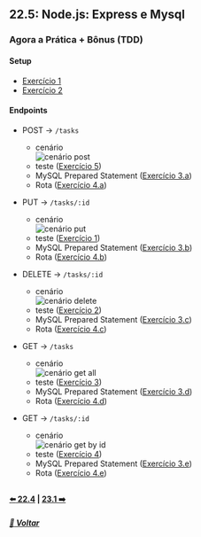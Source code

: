 ## 22.5: Node.js: Express e Mysql

### Agora a Prática + Bônus (TDD)

#### Setup

- [Exercício 1](https://github.com/tryber/exercise-todo-list-manager/commit/23d183b047a3568c774aee6f2f1871e5988c8b6a#comments)
- [Exercício 2](https://github.com/tryber/exercise-todo-list-manager/commit/59346b7a2817683af16f3b2267155db86911ae6a#comments)

#### Endpoints

- POST -> `/tasks`
  - cenário<br/>
  ![cenário post](https://github.com/tryber/exercise-todo-list-manager/blob/d2dd174ded9daed98642dab9de71722cf734f52d/img/post.png)
  - teste ([Exercício 5](https://github.com/tryber/exercise-todo-list-manager/commit/d8d334ac57e2498e7dd95599fb7fcb3b33585409#comments))
  - MySQL Prepared Statement ([Exercício 3.a](https://github.com/tryber/exercise-todo-list-manager/commit/c61f3564679b53eef1bf3e8a3a2d20fdf2548f57#comments))
  - Rota ([Exercício 4.a](https://github.com/tryber/exercise-todo-list-manager/commit/023c7852236a55190929a6dd0bebc64e3abb712e#comments))

- PUT -> `/tasks/:id`
  - cenário<br/>
  ![cenário put](https://github.com/tryber/exercise-todo-list-manager/blob/1d02153a269d7e7145853da2923d87c6a39882c3/img/put-by-id.png)
  - teste ([Exercício 1](https://github.com/tryber/exercise-todo-list-manager/commit/d8d334ac57e2498e7dd95599fb7fcb3b33585409#comments))
  - MySQL Prepared Statement ([Exercício 3.b](https://github.com/tryber/exercise-todo-list-manager/commit/bffe4103771f6ca1980ebf70bb0cccb4327e519d#comments))
  - Rota ([Exercício 4.b](https://github.com/tryber/exercise-todo-list-manager/commit/6cdf1ce2c1caa55382034bf0886e060a07602174#comments))

- DELETE -> `/tasks/:id`
  - cenário<br/>
  ![cenário delete](https://github.com/tryber/exercise-todo-list-manager/blob/5f050f220ec184f2ce77700e8023a82e5bb4eaac/img/delete-by-id.png)
  - teste ([Exercício 2](https://github.com/tryber/exercise-todo-list-manager/commit/3e28aae00b1a464d1a5acb2c2d7ed416ae3bc3fb#comments))
  - MySQL Prepared Statement ([Exercício 3.c](https://github.com/tryber/exercise-todo-list-manager/commit/228ebcd77c01447c6bf83c76ac1c09097f5196ba#comments))
  - Rota ([Exercício 4.c](https://github.com/tryber/exercise-todo-list-manager/commit/69d190466fb88941620d37e3c5826853edf0c23a#comments))

- GET -> `/tasks`
  - cenário<br/>
  ![cenário get all](https://github.com/tryber/exercise-todo-list-manager/blob/1d02153a269d7e7145853da2923d87c6a39882c3/img/get-all.png)
  - teste ([Exercício 3](https://github.com/tryber/exercise-todo-list-manager/commit/1166d1dc0698a694dae27734daad8e8872750346#comments))
  - MySQL Prepared Statement ([Exercício 3.d](https://github.com/tryber/exercise-todo-list-manager/commit/b3d5e9de82c2e26e4d0bf7ebf2f603c285b53f1c#comments))
  - Rota ([Exercício 4.d](https://github.com/tryber/exercise-todo-list-manager/commit/8775527d2dcc43d45ce8b99c6bdcd4964e146441#comments))

- GET -> `/tasks/:id`
  - cenário<br/>
  ![cenário get by id](https://github.com/tryber/exercise-todo-list-manager/blob/1d02153a269d7e7145853da2923d87c6a39882c3/img/get-by-id.png)
  - teste ([Exercício 4](https://github.com/tryber/exercise-todo-list-manager/commit/c7647a24078d214c3e36e28897d4b2a028188fe1#comments))
  - MySQL Prepared Statement ([Exercício 3.e](https://github.com/tryber/exercise-todo-list-manager/commit/8658abd471422e6c2431287b676a234bd94778ab#comments))
  - Rota ([Exercício 4.e](https://github.com/tryber/exercise-todo-list-manager/commit/a9df477798b868b40f52dc9aaf741a9727b904ad#comments))

##

#### [:arrow_left: 22.4](../../dia22-4/X-agora-a-pratica/exercicios.md#224-express-middlewares) | [23.1 :arrow_right:](../../dia23-1/X-agora-a-pratica/exercicios.md)

##### [:rocket: Voltar](https://github.com/nnnnadia/trybe-exercicios/tree/main#bloco-22-introdu%C3%A7%C3%A3o-ao-desenvolvimento-web-com-nodejs)
